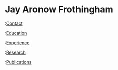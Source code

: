 # Jay Aronow Frothingham
:[Contact](./blocks/contact_block.md)

:[Education](./blocks/education_block.md)

:[Experience](./blocks/experience_block.md)

:[Research](./blocks/research_block.md)

:[Publications](./blocks/publications_block.md)

